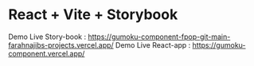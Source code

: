# React + Vite + Storybook
Demo Live Story-book  : https://gumoku-component-fpop-git-main-farahnajibs-projects.vercel.app/
Demo Live React-app : https://gumoku-component.vercel.app/
